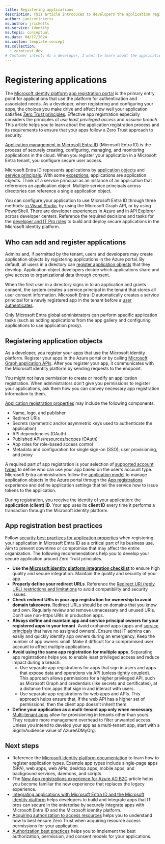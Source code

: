 ```yaml
---
title: Registering applications
description: This article introduces to developers the application registration process and its requirements. It helps you to ensure that apps satisfy Zero Trust principles of use least privileged access and assume breach.
author: janicericketts
ms.author: jricketts
ms.service: identity
ms.topic: conceptual
ms.date: 04/17/2024
ms.custom: template-concept
ms.collection:
  - zerotrust-dev
# Customer intent: As a developer, I want to learn about the application registration process and its requirements so that I can ensure that my apps satisfy Zero Trust principles of use least privileged access and assume breach.
---
```

# Registering applications

The [Microsoft identity platform](/azure/active-directory/develop/) [app registration portal](/azure/active-directory/develop/quickstart-register-app) is the primary entry point for applications that use the platform for authentication and associated needs. As a developer, when registering and configuring your apps, the choices you make drive and affect how well your application satisfies [Zero Trust principles](../zero-trust-overview.md). Effective app registration especially considers the principles of *use least privileged access* and *assume breach*. This article helps you to learn about the application registration process and its requirements to ensure that your apps follow a Zero Trust approach to security.

[Application management in Microsoft Entra ID](/azure/active-directory/manage-apps/what-is-application-management) (Microsoft Entra ID) is the process of securely creating, configuring, managing, and monitoring applications in the cloud. When you register your application in a Microsoft Entra tenant, you configure secure user access.

Microsoft Entra ID represents applications by [application objects](/azure/active-directory/develop/app-objects-and-service-principals#application-object) and [service principals](/azure/active-directory/develop/app-objects-and-service-principals#service-principal-object). With some [exceptions](/azure/active-directory/develop/active-directory-how-applications-are-added#notes-and-exceptions), applications are application objects. Think of a service principal as an instance of an application that references an application object. Multiple service principals across directories can reference a single application object.

You can configure your application to use Microsoft Entra ID through three methods: [in Visual Studio](/visualstudio/azure/vs-active-directory-add-connected-service), by using the Microsoft Graph API, or by using PowerShell. There are developer experiences in Azure and in [API Explorer](/iis-administration/api-explorer/) across developer centers. Reference the required decisions and tasks for the [developer and IT Pro roles](identity-developer-administrator-responsibilities.md) to build and deploy secure applications in the Microsoft identity platform.

## Who can add and register applications

Admins and, if permitted by the tenant, users and developers may create application objects by registering applications in the Azure portal. By default, all users in a directory can [register application objects](/azure/active-directory/develop/active-directory-how-applications-are-added#who-has-permission-to-add-applications-to-my-azure-ad-instance) that they develop. Application object developers decide which applications share and give access to organizational data through [consent](/azure/active-directory/develop/v2-admin-consent).

When the first user in a directory signs in to an application and grants consent, the system creates a service principal in the tenant that stores all user consent information. Microsoft Entra ID automatically creates a service principal for a newly registered app in the tenant before a [user authenticates](user-authentication.md).

Only Microsoft Entra global administrators can perform specific application tasks (such as adding applications from the app gallery and configuring applications to use application proxy).

## Registering application objects

As a developer, you register your apps that use the Microsoft identity platform. Register your apps in the Azure portal or by calling [Microsoft Graph application APIs](/graph/api/resources/application). After you register your app, it communicates with the Microsoft identity platform by sending requests to the endpoint.

You might not have permission to create or modify an application registration. When administrators don't give you permissions to register your applications, ask them how you can convey necessary app registration information to them.

[Application registration properties](/azure/active-directory/develop/active-directory-how-applications-are-added#what-are-application-objects-and-where-do-they-come-from) may include the following components.

- Name, logo, and publisher
- Redirect URIs
- Secrets (symmetric and/or asymmetric keys used to authenticate the application)
- API dependencies (OAuth)
- Published APIs/resources/scopes (OAuth)
- App roles for role-based access control
- Metadata and configuration for single sign-on (SSO), user provisioning, and proxy

A required part of app registration is your selection of [supported account types](identity-supported-account-types.md) to define who can use your app based on the user's account type. Microsoft Entra administrators follow the [application model](/azure/active-directory/develop/application-model) to manage application objects in the Azure portal through the [App registrations](https://aka.ms/appregistrations) experience and define application settings that tell the service how to issue tokens to the application.

During registration, you receive the identity of your application: the **application (client) ID**. Your app uses its **client ID** every time it performs a transaction through the Microsoft identity platform.

## App registration best practices

Follow [security best practices for application properties](/azure/active-directory/develop/security-best-practices-for-app-registration) when registering your application in Microsoft Entra ID as a critical part of its business use. Aim to prevent downtime or compromise that may affect the entire organization. The following recommendations help you to develop your secure application around Zero Trust principles.

- **Use the [Microsoft identity platform integration checklist](/azure/active-directory/develop/identity-platform-integration-checklist)** to ensure high quality and secure integration. Maintain the quality and security of your app.
- **Properly define your redirect URLs**. Reference the [Redirect URI (reply URL) restrictions and limitations](/azure/active-directory/develop/reply-url) to avoid compatibility and security issues.
- **Check redirect URIs in your app registration for ownership to avoid domain takeovers**. Redirect URLs should be on domains that you know and own. Regularly review and remove unnecessary and unused URIs. Don't use non-https URIs in production apps.
- **Always define and maintain app and service principal owners for your registered apps in your tenant**. Avoid orphaned apps (apps and [service principals](/azure/active-directory/develop/app-objects-and-service-principals) that have no assigned owners). Ensure that IT admins can easily and quickly identify app owners during an emergency. Keep the number of app owners small. Make it difficult for a compromised user account to affect multiple applications.
- **Avoid using the same app registration** **for multiple apps**. Separating app registrations helps you to enable least privileged access and reduce impact during a breach.
  - Use separate app registrations for apps that sign in users and apps that expose data and operations via API (unless tightly coupled). This approach allows permissions for a higher privileged API, such as Microsoft Graph and credentials (like secrets and certificates), at a distance from apps that sign in and interact with users.
  - Use separate app registrations for web apps and APIs. This approach helps ensure that, if the web API has a higher set of permissions, then the client app doesn't inherit them.
- **Define your application as a multi-tenant app only when necessary**. [Multi-tenant apps](/azure/active-directory/develop/howto-convert-app-to-be-multi-tenant) allow for provisioning in tenants other than yours. They require more management overhead to filter unwanted access. Unless you intend to develop your app as a multi-tenant app, start with a SignInAudience value of AzureADMyOrg.

## Next steps

- Reference the [Microsoft identity platform documentation](/azure/active-directory/develop/) to learn how to register application types. Example app types include single-page apps (SPA), web apps, web APIs, desktop apps, mobile apps, and background services, daemons, and scripts.
- The [New App registrations experience for Azure AD B2C](/azure/active-directory-b2c/app-registrations-training-guide) article helps you become familiar the new experience that replaces the legacy experience.
- [Integrating applications with Microsoft Entra ID and the Microsoft identity platform](integrate-apps-microsoft-identity-platform.md) helps developers to build and integrate apps that IT pros can secure in the enterprise by securely integrate apps with Microsoft Entra ID and the Microsoft identity platform.
- [Acquiring authorization to access resources](acquire-application-authorization-to-access-resources.md) helps you to understand how to best ensure Zero Trust when acquiring resource access permissions for your application.
- [Authorization best practices](developer-strategy-authorization-best-practices.md) helps you to implement the best authorization, permission, and consent models for your applications.
